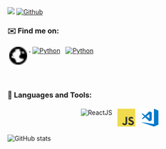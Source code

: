 ![](https://visitor-badge.laobi.icu/badge?page_id=.jeromeBor)
[![Github](https://img.shields.io/github/followers/jeromeBor?label=Follow&style=social)](https://github.com/jeromeBor)
### ✉️ Find me on:


<p align="left">
 <a href="https://charalambosioannou.github.io/" target="_blank" rel="noopener noreferrer"> <img src="https://raw.githubusercontent.com/iconic/open-iconic/master/svg/globe.svg" alt="Python" height="40" style="vertical-align:top; margin:4px"> </a>
 <a href="https://linkedin.com/in/charalambosioannou" target="_blank" rel="noopener noreferrer"> <img src="https://cdn.jsdelivr.net/npm/simple-icons@v3/icons/linkedin.svg" alt="Python" height="40" style="vertical-align:top; margin:4px"></a>
 <a href="https://www.behance.net/nuzzler"> <img src="file:///C:/Users/jerom/Downloads/logo-behance.svg" alt="Python" height="40" style="vertical-align:top; margin:4px"></a>
</p>

<br />

### 🧰 Languages and Tools:
<p align="center">
<img src="https://upload.wikimedia.org/wikipedia/commons/a/a7/React-icon.svg" alt="ReactJS" height="40" style="vertical-align:top; margin:4px">
<img src="https://raw.githubusercontent.com/github/explore/80688e429a7d4ef2fca1e82350fe8e3517d3494d/topics/javascript/javascript.png" alt="Javascript" height="40" style="vertical-align:top; margin:4px">
<img src="https://raw.githubusercontent.com/github/explore/80688e429a7d4ef2fca1e82350fe8e3517d3494d/topics/visual-studio-code/visual-studio-code.png" alt="VS Code" height="40" style="vertical-align:top; margin:4px">
</p>

![GitHub stats](https://github-readme-stats.vercel.app/api?username=jeromeBor&show_icons=true&theme=tokyonight)

